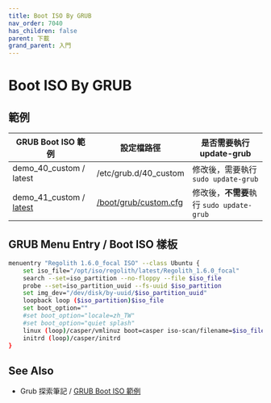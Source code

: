 ```yaml
---
title: Boot ISO By GRUB
nav_order: 7040
has_children: false
parent: 下載
grand_parent: 入門
---
```



# Boot ISO By GRUB

## 範例

| GRUB Boot ISO 範例 | 設定檔路徑 | 是否需要執行 update-grub |
| --- | --- | --- |
| demo_40_custom / latest | /etc/grub.d/40_custom | 修改後，需要執行 `sudo update-grub` |
| demo_41_custom / [latest](https://github.com/samwhelp/note-about-grub/tree/gh-pages/_demo/prototype/boot_iso/demo_41_custom/RegolithLinux/latest) | [/boot/grub/custom.cfg](https://github.com/samwhelp/note-about-grub/blob/gh-pages/_demo/prototype/boot_iso/demo_41_custom/RegolithLinux/latest/custom.cfg) | 修改後，**不需要**執行 `sudo update-grub` |


## GRUB Menu Entry / Boot ISO 樣板

``` sh
menuentry "Regolith 1.6.0_focal ISO" --class Ubuntu {
	set iso_file="/opt/iso/regolith/latest/Regolith_1.6.0_focal"
	search --set=iso_partition --no-floppy --file $iso_file
	probe --set=iso_partition_uuid --fs-uuid $iso_partition
	set img_dev="/dev/disk/by-uuid/$iso_partition_uuid"
	loopback loop ($iso_partition)$iso_file
	set boot_option=""
	#set boot_option="locale=zh_TW"
	#set boot_option="quiet splash"
	linux (loop)/casper/vmlinuz boot=casper iso-scan/filename=$iso_file $boot_option
	initrd (loop)/casper/initrd
}
```


## See Also

* Grub 探索筆記 / [GRUB Boot ISO 範例](https://samwhelp.github.io/note-about-grub/read/howto/boot_iso.html)

